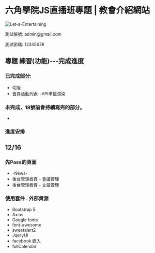 # 六角學院JS直播班專題 | 教會介紹網站
<img alt="Let-s-Entertaining" src="https://i.imgur.com/dTiWpCO.png">

<p>測試帳號: admin@gmail.com</p>
<p>測試密碼: 12345678</p>

## 專題 練習(功能)---完成進度
### 已完成部分:
- 切版 
- 首頁活動列表--API串接渲染

### 未完成，18號前會持續寫完的部分。
- 

### 進度安排
12/16
- 

### 先Pass的頁面
- -News-
- 後台管理者頁 - 會議管理
- 後台管理者頁 - 文章管理

### 使用套件 . 外部資源
- Bootstrap 5
- Axios
- Google fonts
- font-awesome
- sweetalert2
- JqeryUI
- facebook 嵌入
- fullCalendar